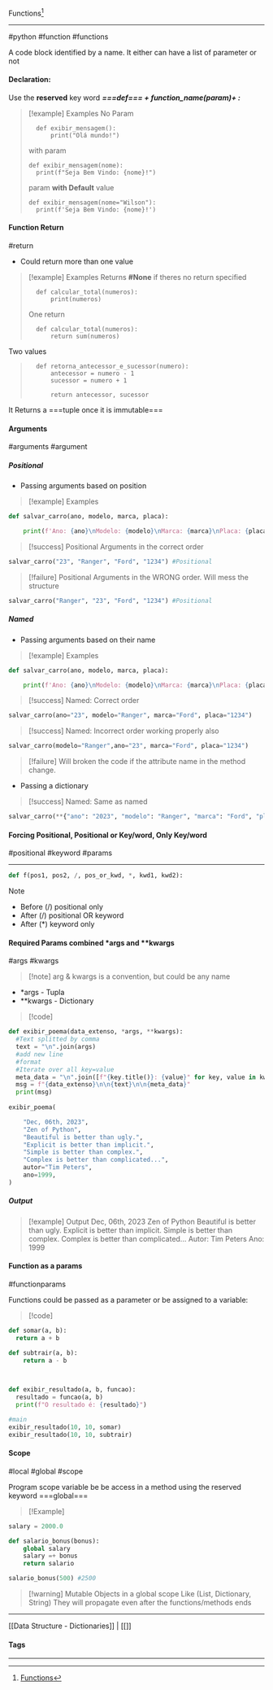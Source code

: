 Functions[^1]
***
#python #function #functions

A code block identified by a name.
It either can have a list of parameter or not

#### Declaration:
Use the **reserved** key word ***===def=== + function_name(param)+ :***

>[!example] Examples
>No Param
>```
>	def exibir_mensagem():
>		print("Olá mundo!")
>```
>with param
>```
>def exibir_mensagem(nome):
>	print(f"Seja Bem Vindo: {nome}!")
>```
>param **with Default** value
>```
>def exibir_mensagem(nome="Wilson"):
>	print(f'Seja Bem Vindo: {nome}!')
>```

#### Function Return
#return
- Could return more than one value

>[!example] Examples
>Returns **\#None** if theres no return specified
>```
>	def calcular_total(numeros):
>		print(numeros)
>```
>One return
>```
>	def calcular_total(numeros):
>		return sum(numeros)
>```
Two values
>```
>	def retorna_antecessor_e_sucessor(numero):
>		antecessor = numero - 1
>		sucessor = numero + 1
>		
>		return antecessor, sucessor
>```
It Returns a ===tuple once it is immutable===


#### Arguments
#arguments #argument

##### Positional
- Passing arguments based on position

>[!example] Examples
```python
def salvar_carro(ano, modelo, marca, placa):

    print(f'Ano: {ano}\nModelo: {modelo}\nMarca: {marca}\nPlaca: {placa}\n')
```
>[!success] Positional Arguments in the correct order
```python
salvar_carro("23", "Ranger", "Ford", "1234") #Positional
```
>[!failure] Positional Arguments in the WRONG order. Will mess the structure
```python
salvar_carro("Ranger", "23", "Ford", "1234") #Positional
```


##### Named
- Passing arguments based on their name

>[!example] Examples
```python
def salvar_carro(ano, modelo, marca, placa):

    print(f'Ano: {ano}\nModelo: {modelo}\nMarca: {marca}\nPlaca: {placa}\n')
```
>[!success] Named: Correct order
```python
salvar_carro(ano="23", modelo="Ranger", marca="Ford", placa="1234")
```
>[!success] Named: Incorrect order working properly also
```python
salvar_carro(modelo="Ranger",ano="23", marca="Ford", placa="1234")
```
>[!failure] Will broken the code if the attribute name in the method change.

- Passing a dictionary

>[!success] Named: Same as named
```python
salvar_carro(**{"ano": "2023", "modelo": "Ranger", "marca": "Ford", "placa": "1234"})
```


#### Forcing Positional, Positional or Key/word, Only Key/word
#positional #keyword #params
***

```python
def f(pos1, pos2, /, pos_or_kwd, *, kwd1, kwd2):
```

>[!note]
> - Before (\/) positional only
> - After (\/) positional OR keyword
> - After (\*) keyword only




#### Required Params combined \*args and \*\*kwargs
#args #kwargs
>[!note] arg & kwargs is a convention, but could be any name

- \*args - Tupla
- \*\*kwargs - Dictionary

>[!code]

```python
def exibir_poema(data_extenso, *args, **kwargs):
  #Text splitted by comma
  text = "\n".join(args)
  #add new line
  #format
  #Iterate over all key=value
  meta_data = "\n".join([f"{key.title()}: {value}" for key, value in kwargs.items()])
  msg = f"{data_extenso}\n\n{text}\n\n{meta_data}"
  print(msg)
  
exibir_poema(

    "Dec, 06th, 2023",
    "Zen of Python",
    "Beautiful is better than ugly.",
    "Explicit is better than implicit.",
    "Simple is better than complex.",
    "Complex is better than complicated...",
    autor="Tim Peters",
    ano=1999,
)
```

##### Output

>[!example] Output
>Dec, 06th, 2023
Zen of Python
Beautiful is better than ugly.
Explicit is better than implicit.
Simple is better than complex.
Complex is better than complicated...
Autor: Tim Peters
Ano: 1999

#### Function as a params
#functionparams

Functions could be passed as a parameter or be assigned to a variable:

>[!code]
```python
def somar(a, b):
  return a + b

def subtrair(a, b):
	return a - b

  

def exibir_resultado(a, b, funcao):
  resultado = funcao(a, b)
  print(f"O resultado é: {resultado}")

#main
exibir_resultado(10, 10, somar)
exibir_resultado(10, 10, subtrair)
```


#### Scope
#local #global #scope 

Program scope variable be be access in a method using the reserved keyword ===global===

>[!Example]
```python
salary = 2000.0

def salario_bonus(bonus):
	global salary
	salary =+ bonus
	return salario

salario_bonus(500) #2500
```

>[!warning] Mutable Objects in a global scope
>Like (List, Dictionary, String)
>They will propagate even after the functions/methods ends





***
[[Data Structure - Dictionaries]] | [[]]
#### Tags
***
[^1]: [Functions](https://github.com/digitalinnovationone/trilha-python-dio/tree/main/01%20-%20Estrutura%20de%20dados/05%20-%20Fun%C3%A7%C3%B5es)